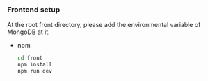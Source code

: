 
### Frontend setup
At the root front directory, please add the environmental variable of MongoDB at it.

* npm
  ```sh
  cd front
  npm install
  npm run dev
  ```
